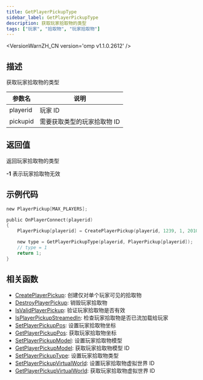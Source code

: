 ```yaml
---
title: GetPlayerPickupType
sidebar_label: GetPlayerPickupType
description: 获取玩家拾取物的类型
tags: ["玩家", "拾取物", "玩家拾取物"]
---
```


<VersionWarnZH_CN version='omp v1.1.0.2612' />

## 描述

获取玩家拾取物的类型

| 参数名   | 说明                        |
| -------- | --------------------------- |
| playerid | 玩家 ID                     |
| pickupid | 需要获取类型的玩家拾取物 ID |

## 返回值

返回玩家拾取物的类型

**-1** 表示玩家拾取物无效

## 示例代码

```c
new PlayerPickup[MAX_PLAYERS];

public OnPlayerConnect(playerid)
{
    PlayerPickup[playerid] = CreatePlayerPickup(playerid, 1239, 1, 2010.0979, 1222.0642, 10.8206, -1);

    new type = GetPlayerPickupType(playerid, PlayerPickup[playerid]);
    // type = 1
    return 1;
}
```

## 相关函数

- [CreatePlayerPickup](CreatePlayerPickup): 创建仅对单个玩家可见的拾取物
- [DestroyPlayerPickup](DestroyPlayerPickup): 销毁玩家拾取物
- [IsValidPlayerPickup](IsValidPlayerPickup): 验证玩家拾取物是否有效
- [IsPlayerPickupStreamedIn](IsPlayerPickupStreamedIn): 检查玩家拾取物是否已流加载给玩家
- [SetPlayerPickupPos](SetPlayerPickupPos): 设置玩家拾取物坐标
- [GetPlayerPickupPos](GetPlayerPickupPos): 获取玩家拾取物坐标
- [SetPlayerPickupModel](SetPlayerPickupModel): 设置玩家拾取物模型
- [GetPlayerPickupModel](GetPlayerPickupModel): 获取玩家拾取物模型 ID
- [SetPlayerPickupType](SetPlayerPickupType): 设置玩家拾取物类型
- [SetPlayerPickupVirtualWorld](SetPlayerPickupVirtualWorld): 设置玩家拾取物虚拟世界 ID
- [GetPlayerPickupVirtualWorld](GetPlayerPickupVirtualWorld): 获取玩家拾取物虚拟世界 ID
